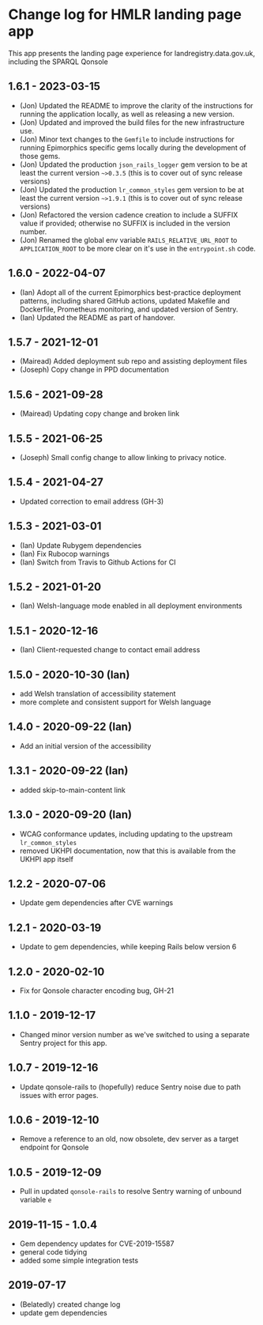 # Change log for HMLR landing page app

This app presents the landing page experience for
landregistry.data.gov.uk, including the SPARQL
Qonsole

## 1.6.1 - 2023-03-15

- (Jon) Updated the README to improve the clarity of the instructions for
  running the application locally, as well as releasing a new version.
- (Jon) Updated and improved the build files for the new infrastructure use.
- (Jon) Minor text changes to the `Gemfile` to include instructions for running
  Epimorphics specific gems locally during the development of those gems.
- (Jon) Updated the production `json_rails_logger` gem version to be at least the
  current version `~>0.3.5` (this is to cover out of sync release versions)
- (Jon) Updated the production `lr_common_styles` gem version to be at least the
  current version `~>1.9.1` (this is to cover out of sync release versions)
- (Jon) Refactored the version cadence creation to include a SUFFIX value if
  provided; otherwise no SUFFIX is included in the version number.
- (Jon) Renamed the global env variable `RAILS_RELATIVE_URL_ROOT` to
  `APPLICATION_ROOT` to be more clear on it's use in the `entrypoint.sh` code.

## 1.6.0 - 2022-04-07

- (Ian) Adopt all of the current Epimorphics best-practice deployment patterns,
  including shared GitHub actions, updated Makefile and Dockerfile, Prometheus
  monitoring, and updated version of Sentry.
- (Ian) Updated the README as part of handover.

## 1.5.7 - 2021-12-01

- (Mairead) Added deployment sub repo and assisting deployment files
- (Joseph) Copy change in PPD documentation

## 1.5.6 - 2021-09-28

- (Mairead) Updating copy change and broken link

## 1.5.5 - 2021-06-25

- (Joseph) Small config change to allow linking to privacy notice.

## 1.5.4 - 2021-04-27

- Updated correction to email address (GH-3)

## 1.5.3 - 2021-03-01

- (Ian) Update Rubygem dependencies
- (Ian) Fix Rubocop warnings
- (Ian) Switch from Travis to Github Actions for CI

## 1.5.2 - 2021-01-20

- (Ian) Welsh-language mode enabled in all deployment environments

## 1.5.1 - 2020-12-16

- (Ian) Client-requested change to contact email address

## 1.5.0 - 2020-10-30 (Ian)

- add Welsh translation of accessibility statement
- more complete and consistent support for Welsh language

## 1.4.0 - 2020-09-22 (Ian)

- Add an initial version of the accessibility

## 1.3.1 - 2020-09-22 (Ian)

- added skip-to-main-content link

## 1.3.0 - 2020-09-20 (Ian)

- WCAG conformance updates, including updating to the upstream
  `lr_common_styles`
- removed UKHPI documentation, now that this is available from the
  UKHPI app itself

## 1.2.2 - 2020-07-06

- Update gem dependencies after CVE warnings

## 1.2.1 - 2020-03-19

- Update to gem dependencies, while keeping Rails below version 6

## 1.2.0 - 2020-02-10

- Fix for Qonsole character encoding bug, GH-21

## 1.1.0 - 2019-12-17

- Changed minor version number as we've switched to using a
  separate Sentry project for this app.

## 1.0.7 - 2019-12-16

- Update qonsole-rails to (hopefully) reduce Sentry noise due to
  path issues with error pages.

## 1.0.6 - 2019-12-10

- Remove a reference to an old, now obsolete, dev
  server as a target endpoint for Qonsole

## 1.0.5 - 2019-12-09

- Pull in updated `qonsole-rails` to resolve Sentry warning
  of unbound variable `e`

## 2019-11-15 - 1.0.4

- Gem dependency updates for CVE-2019-15587
- general code tidying
- added some simple integration tests

## 2019-07-17

- (Belatedly) created change log
- update gem dependencies
